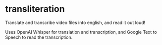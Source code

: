 # transliteration
Translate and transcribe video files into english, and read it out loud!

Uses OpenAI Whisper for translation and transcription, and Google Text to Speech to read the transcription.

